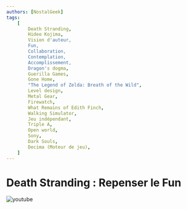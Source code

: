 ```yaml
---
authors: [NostalGeek]
tags:
    [
        Death Stranding,
        Hideo Kojima,
        Vision d'auteur,
        Fun,
        Collaboration,
        Contemplation,
        Accomplissement,
        Dragon's dogma,
        Guerilla Games,
        Gone Home,
        "The Legend of Zelda: Breath of the Wild",
        Level design,
        Metal Gear,
        Firewatch,
        What Remains of Edith Finch,
        Walking Simulator,
        Jeu indépendant,
        Triple A,
        Open world,
        Sony,
        Dark Souls,
        Decima (Moteur de jeu),
    ]
---
```


# Death Stranding : Repenser le Fun

![youtube](https://www.youtube.com/watch?v=FH8h1ZzBZB0)
